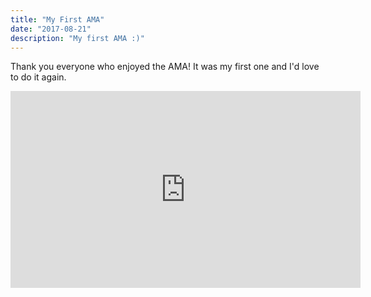 ```yaml
---
title: "My First AMA"
date: "2017-08-21"
description: "My first AMA :)"
---
```


Thank you everyone who enjoyed the AMA! It was my first one and I'd love to do it again. 

<iframe width="560" height="315" src="https://www.youtube.com/watch?v=CHBoExmSC4U" frameborder="0" allow="accelerometer; autoplay; encrypted-media; gyroscope; picture-in-picture" allowfullscreen></iframe>
